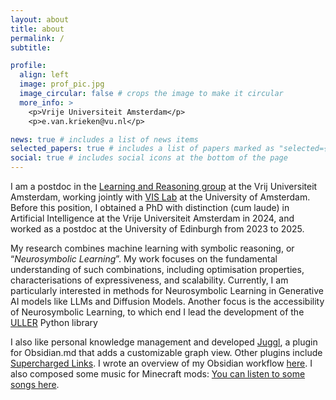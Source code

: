 ```yaml
---
layout: about
title: about
permalink: /
subtitle: 

profile:
  align: left
  image: prof_pic.jpg
  image_circular: false # crops the image to make it circular
  more_info: >
    <p>Vrije Universiteit Amsterdam</p>
    <p>e.van.krieken@vu.nl</p>

news: true # includes a list of news items
selected_papers: true # includes a list of papers marked as "selected={true}"
social: true # includes social icons at the bottom of the page
---
```


<!-- **I am currently looking for academic opportunities in Machine Learning and AI.** -->


I am a postdoc in the [Learning and Reasoning group](https://lr.cs.vu.nl/) at the Vrij Universiteit Amsterdam, working jointly with [VIS Lab](https://ivi.fnwi.uva.nl/vislab/) at the University of Amsterdam. Before this position, I obtained a PhD with distinction (cum laude) in Artificial Intelligence at the Vrije Universiteit Amsterdam in 2024, and worked as a postdoc at the University of Edinburgh from 2023 to 2025. 

My research combines machine learning with symbolic reasoning, or “_Neurosymbolic Learning_”. My work focuses on the fundamental understanding of such combinations, including optimisation properties, characterisations of expressiveness, and scalability. 
Currently, I am particularly interested in methods for Neurosymbolic Learning in Generative AI models like LLMs and Diffusion Models. 
Another focus is the accessibility of Neurosymbolic Learning, to which end I lead the development of the [ULLER](https://arxiv.org/abs/2405.00532) Python library

I also like personal knowledge management and developed [Juggl](https://juggl.io/), a plugin for Obsidian.md that adds a customizable graph view. Other plugins include [Supercharged Links](https://github.com/mdelobelle/obsidian_supercharged_links). I wrote an overview of my Obsidian workflow [here](https://www.emilevankrieken.com/blog/2025/academic-obsidian/). I also composed some music for Minecraft mods: [You can listen to some songs here](http://emilevankrieken.bandcamp.com/).


